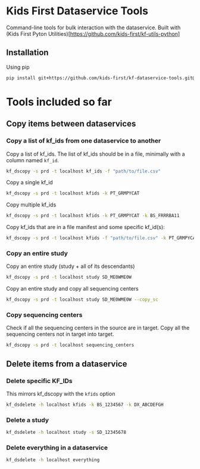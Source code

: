 <!-- <p align="center">
  <img src="docs/kids_first_logo.svg" alt="Kids First repository logo" width="660px" />
</p>
<p align="center">
  <a href="https://github.com/kids-first/kf-template-repo/blob/master/LICENSE"><img src="https://img.shields.io/github/license/kids-first/kf-template-repo.svg?style=for-the-badge"></a>
</p> -->

# Kids First Dataservice Tools

Command-line tools for bulk interaction with the dataservice. Built with (Kids
First Pyton Utilities)[https://github.com/kids-first/kf-utils-python]

## Installation

Using pip

```sh
pip install git+https://github.com/kids-first/kf-dataservice-tools.git@latest-release
```

# Tools included so far

## Copy items between dataservices

### Copy a list of kf_ids from one dataservice to another

Copy a list of kf_ids. The list of kf_ids should be in a file, minimally with a
column named `kf_id`.

```sh
kf_dscopy -s prd -t localhost kf_ids -f "path/to/file.csv"
```

Copy a single kf_id

```sh
kf_dscopy -s prd -t localhost kfids -k PT_GRMPYCAT
```

Copy multiple kf_ids

```sh
kf_dscopy -s prd -t localhost kfids -k PT_GRMPYCAT -k BS_FRRRBA11
```

Copy kf_ids that are in a file manifest and some specific kf_id(s):

```sh
kf_dscopy -s prd -t localhost kfids -f "path/to/file.csv" -k PT_GRMPYCAT -k BS_FRRRBA11
```

### Copy an entire study

Copy an entire study (study + all of its descendants)

```sh
kf_dscopy -s prd -t localhost study SD_ME0WME0W
```

Copy an entire study and copy all sequencing centers

```sh
kf_dscopy -s prd -t localhost study SD_ME0WME0W --copy_sc
```

### Copy sequencing centers

Check if all the sequencing centers in the source are in
target. Copy all the sequencing centers not in target into
target.

```sh
kf_dscopy -s prd -t localhost sequencing_centers
```

## Delete items from a dataservice

### Delete specific KF_IDs

This mirrors kf_dscopy with the `kfids` option

```sh
kf_dsdelete -h localhost kfids -k BS_1234567 -k DX_ABCDEFGH
```

### Delete a study

```sh
kf_dsdelete -h localhost study -s SD_12345678
```

### Delete everything in a dataservice

```sh
kf_dsdelete -h localhost everything
```
